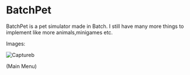 # BatchPet
BatchPet is a pet simulator made in Batch. I still have many more things to implement like more animals,minigames etc.

Images:


![Captureb](https://user-images.githubusercontent.com/89626506/131621555-b098d246-89c2-4a91-b287-fe5ceb624fad.PNG)


(Main Menu)
